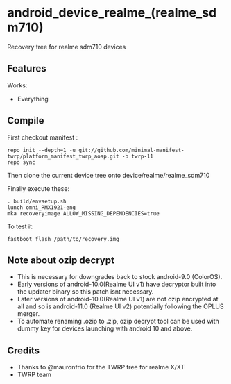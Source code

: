 # android_device_realme_(realme_sdm710)
Recovery tree for realme sdm710 devices

## Features

Works:

 - Everything

## Compile

First checkout manifest :

```
repo init --depth=1 -u git://github.com/minimal-manifest-twrp/platform_manifest_twrp_aosp.git -b twrp-11
repo sync
```

Then clone the current device tree onto device/realme/realme_sdm710


Finally execute these:

```
. build/envsetup.sh
lunch omni_RMX1921-eng
mka recoveryimage ALLOW_MISSING_DEPENDENCIES=true
```

To test it:

```
fastboot flash /path/to/recovery.img
```

## Note about ozip decrypt
* This is necessary for downgrades back to stock android-9.0 (ColorOS).
* Early versions of android-10.0(Realme UI v1) have decryptor built into the updater binary so this patch isnt necessary.
* Later versions of android-10.0(Realme UI v1) are not ozip encrypted at all and so is android-11.0 (Realme UI v2) potentially following the OPLUS merger.
* To automate renaming .ozip to .zip, ozip decrypt tool can be used with dummy key for devices launching with android 10 and above.

## Credits

- Thanks to @mauronfrio for the TWRP tree for realme X/XT
- TWRP team
